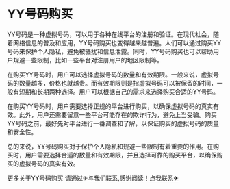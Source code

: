 # YY号码购买

YY号码是一种虚拟号码，可以用于各种在线平台的注册和验证。在现代社会，随着网络信息的普及和应用，YY号码购买也变得越来越普遍。人们可以通过购买YY号码来保护个人隐私，避免被骚扰和信息泄露。同时，YY号码购买也可以帮助用户规避一些限制，比如一些平台对注册用户的地区限制等。

在购买YY号码时，用户可以选择虚拟号码的数量和有效期限。一般来说，虚拟号码的数量越多，价格也就越贵。而有效期限则是指虚拟号码可以被保留的时间，一般有短期和长期两种选择。用户可以根据自己的需求来选择购买合适的YY号码。

在购买YY号码时，用户需要选择正规的平台进行购买，以确保虚拟号码的真实有效。此外，用户还需要留意一些平台可能存在的欺诈行为，避免上当受骗。购买YY号码之前，最好先对平台进行一番调查和了解，以保证购买的虚拟号码的质量和安全性。

总的来说，YY号码购买对于保护个人隐私和规避一些限制有着重要的作用。在购买时，用户需要选择合适的数量和有效期限，并且选择可靠的购买平台，以确保购买的虚拟号码的真实有效。

更多关于YY号码购买 请通过✈与我们联系,感谢阅读！[点我联系✈](https://plus.G208.com)